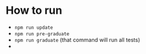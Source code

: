 # How to run

* `npm run update`
* `npm run pre-graduate`
* `npm run graduate` (that command will run all tests)
*


